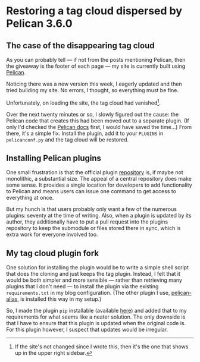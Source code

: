 # Restoring a tag cloud dispersed by Pelican 3.6.0


## The case of the disappearing tag cloud

As you can probably tell — if not from the posts mentioning Pelican,
then the giveaway is the footer of each page — my site is currently
built using [Pelican](https://github.com/getpelican/pelican).

Noticing there was a new version this week, I eagerly updated and then
tried building my site. No errors, I thought, so everything must be
fine.

Unfortunately, on loading the site, the tag cloud had vanished[^1].

Over the next twenty minutes or so, I slowly figured out the cause: the
Pelican code that creates this had been moved out to a separate plugin.
(If only I'd checked the [Pelican
docs](http://docs.getpelican.com/en/3.6.0/faq.html#my-tag-cloud-is-missing-broken-since-i-upgraded-pelican)
first, I would have saved the time…) From there, it's a simple fix.
Install the plugin, add it to your `PLUGINS` in `pelicanconf.py` and the
tag cloud will be restored.

## Installing Pelican plugins

One small frustration is that the official plugin
[repository](https://github.com/getpelican/pelican-plugins) is, if maybe
not monolithic, a substantial size. The appeal of a central repository
does make some sense. It provides a single location for developers to
add functionality to Pelican and means users can issue one command to
get access to everything at once.
 
But my hunch is that users probably only want a few of the numerous
plugins: seventy at the time of writing. Also, when a plugin is updated
by its author, they additionally have to put a pull request into the
plugins repository to keep the submodule or files stored there in sync,
which is extra work for everyone involved too.

## My tag cloud plugin fork

One solution for installing the plugin would be to write a simple shell
script that does the cloning and just keeps the tag plugin. Instead, I
felt that it would be both simpler and more sensible — rather than
retrieving many plugins that I don't need — to install the plugin via
the existing `requirements.txt` in my blog configuration. (The other
plugin I use, [pelican-alias](https://github.com/Nitron/pelican-alias/),
is installed this way in my setup.) 

So, I made the plugin  `pip` installable (available
[here](https://github.com/StevenMaude/pelican-tag-cloud)) and added that
to my requirements for what seems like a neater solution. The only
downside is that I have to ensure that this plugin is updated when the
original code is. For this plugin however, I suspect that updates would
be irregular.

[^1]: If the site's not changed since I wrote this, then it's the one
that shows up in the upper right sidebar.

